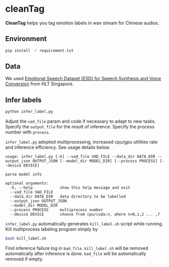 # cleanTag
**CleanTag** helps you tag emotion labels in wav stream for Chinese audios.
## Environment
```bash
pip install -r requirement.txt
```
## Data
We used [Emotional Speech Dataset (ESD) for Speech Synthesis and Voice Conversion](https://github.com/HLTSingapore/Emotional-Speech-Data) from HLT Singapore.

## Infer labels
```bash
python infer_label.py
```
Adjust the `vad_file` param and code if necessary to adapt to new tasks. Specify the `output_file` for the result of inference. Specify the process number with `process`. 


`infer_label.py` adopted multiprocessing, increased cpu/gpu utilities rate and inference efficiency. See usage details below.
```
usage: infer_label.py [-h] --vad_file VAD_FILE --data_dir DATA_DIR --output_json OUTPUT_JSON [--model_dir MODEL_DIR] [--process PROCESS] [--device DEVICE]

parse model info

optional arguments:
  -h, --help            show this help message and exit
  --vad_file VAD_FILE
  --data_dir DATA_DIR   data directory to be labelled
  --output_json OUTPUT_JSON
  --model_dir MODEL_DIR
  --process PROCESS     multiprocess number
  --device DEVICE       choose from cpu/cuda:n, where n=0,1,2 ... ,7
```
`infer_label.py` automatically generates `kill_label.sh` script while running. Kill multiprocess labeling program simply by
```bash
bash kill_label.sh
```
Find inference failure log in `bad_file`.
`kill_label.sh` will be removed automatically after inference is done. `bad_file` will be automatically removed if empty.